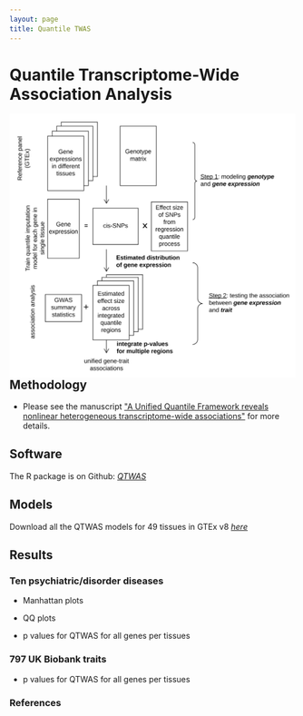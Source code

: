 ```yaml
---
layout: page
title: Quantile TWAS
---
```


# Quantile Transcriptome-Wide Association Analysis

<img align="right" src="/img/QTWAS_flowchart.jpg" alt="" width="600">


## Methodology

  - Please see the manuscript ["A Unified Quantile Framework reveals nonlinear heterogeneous transcriptome-wide associations"]() for more details.

## Software

  The R package is on Github: [_QTWAS_]()

## Models

  Download all the QTWAS models for 49 tissues in GTEx v8 [_here_]()

## Results

  ### Ten psychiatric/disorder diseases 
    
  - Manhattan plots
    
  - QQ plots
    
  - p values for QTWAS for all genes per tissues
    
  ### 797 UK Biobank traits
    
  - p values for QTWAS for all genes per tissues

### References
